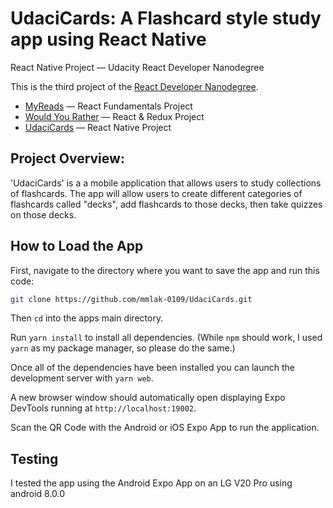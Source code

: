 # UdaciCards: A Flashcard style study app using React Native

React Native Project — Udacity React Developer Nanodegree

This is the third project of the [React Developer Nanodegree](https://www.udacity.com/course/react-nanodegree--nd019).

* [MyReads](https://github.com/mmlak-0109/reactnd-project-myreads) — React Fundamentals Project
* [Would You Rather](https://github.com/mmlak-0109/reactnd-project-would-you-rather) — React & Redux Project
* [UdaciCards](https://github.com/mmlak-0109/UdaciCards) — React Native Project

## Project Overview:

'UdaciCards' is a a mobile application that allows users to study collections of flashcards. The app will allow users to create different categories of flashcards called "decks", add flashcards to those decks, then take quizzes on those decks.

## How to Load the App

First, navigate to the directory where you want to save the app and run this code:
```sh
git clone https://github.com/mmlak-0109/UdaciCards.git
```
Then ```cd``` into the apps main directory.

Run ```yarn install``` to install all dependencies.
(While ```npm``` should work, I used ```yarn``` as my package manager, so please do the same.)

Once all of the dependencies have been installed you can launch the development server with ```yarn web```.

A new browser window should automatically open displaying Expo DevTools running at ```http://localhost:19002```.

Scan the QR Code with the Android or iOS Expo App to run the application.

## Testing
I tested the app using the Android Expo App on an LG V20 Pro using android 8.0.0